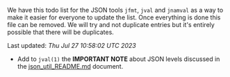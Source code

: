 We have this todo list for the JSON tools `jfmt`, `jval` and `jnamval` as a way
to make it easier for everyone to update the list. Once everything is done this
file can be removed. We will try and not duplicate entries but it's entirely
possible that there will be duplicates.

Last updated: *Thu Jul 27 10:58:02 UTC 2023*

* Add to `jval(1)` the **IMPORTANT NOTE** about JSON levels discussed in the
[json_util_README.md](./json_util_README.md) document.
